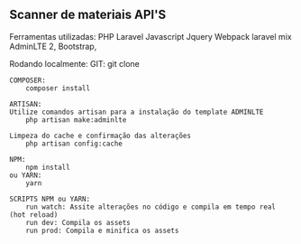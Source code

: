 ## Scanner de materiais API'S

Ferramentas utilizadas: 
    PHP
    Laravel
    Javascript
    Jquery
    Webpack laravel mix
    AdminLTE 2,
    Bootstrap,

Rodando localmente: 
    GIT: 
        git clone
    
    COMPOSER: 
        composer install
    
    ARTISAN:
    Utilize comandos artisan para a instalação do template ADMINLTE
        php artisan make:adminlte 

    Limpeza do cache e confirmação das alterações
        php artisan config:cache
    
    NPM: 
        npm install
    ou YARN: 
        yarn

    SCRIPTS NPM ou YARN:
        run watch: Assite alterações no código e compila em tempo real (hot reload)
        run dev: Compila os assets 
        run prod: Compila e minifica os assets
    
